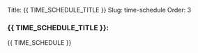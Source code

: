 Title: {{ TIME_SCHEDULE_TITLE }}
Slug: time-schedule
Order: 3


<div class="content-list">   
    <div class="content-info">
       <h3>{{ TIME_SCHEDULE_TITLE }}:</h3>
       <p>{{ TIME_SCHEDULE }}</p>
    </div>
</div>

